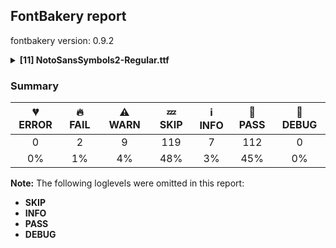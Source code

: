 ## FontBakery report

fontbakery version: 0.9.2

<details><summary><b>[11] NotoSansSymbols2-Regular.ttf</b></summary><div><details><summary>🔥 <b>FAIL:</b> Version number has increased since previous release on Google Fonts? (<a href="https://font-bakery.readthedocs.io/en/stable/fontbakery/profiles/googlefonts.html#com.google.fonts/check/version_bump">com.google.fonts/check/version_bump</a>)</summary><div>


* 🔥 **FAIL** Version number 2.0070037841796875 is equal to version on Google Fonts GitHub repo.
</div></details><details><summary>🔥 <b>FAIL:</b> Noto fonts must have an ARTICLE.en_us.html file (<a href="https://font-bakery.readthedocs.io/en/stable/fontbakery/profiles/googlefonts.html#com.google.fonts/check/description/noto_has_article">com.google.fonts/check/description/noto_has_article</a>)</summary><div>


* 🔥 **FAIL** This is a Noto font but it lacks an ARTICLE.en_us.html file [code: missing-article]
</div></details><details><summary>⚠ <b>WARN:</b> Check for codepoints not covered by METADATA subsets. (<a href="https://font-bakery.readthedocs.io/en/stable/fontbakery/profiles/googlefonts.html#com.google.fonts/check/metadata/unreachable_subsetting">com.google.fonts/check/metadata/unreachable_subsetting</a>)</summary><div>


* ⚠ **WARN** The following codepoints supported by the font are not covered by
    any subsets defined in the font's metadata file, and will never
    be served. You can solve this by either manually adding additional
    subset declarations to METADATA.pb, or by editing the glyphset
    definitions.

 * U+02C7 CARON: try adding one of: canadian-aboriginal, tifinagh, yi
 * U+02C9 MODIFIER LETTER MACRON: not included in any glyphset definition
 * U+02D8 BREVE: try adding one of: canadian-aboriginal, yi
 * U+02D9 DOT ABOVE: try adding one of: canadian-aboriginal, yi
 * U+02DB OGONEK: try adding one of: canadian-aboriginal, yi
 * U+02DD DOUBLE ACUTE ACCENT: not included in any glyphset definition
 * U+0302 COMBINING CIRCUMFLEX ACCENT: try adding one of: cherokee, math, coptic, tifinagh
 * U+0306 COMBINING BREVE: try adding one of: tifinagh, old-permic
 * U+0307 COMBINING DOT ABOVE: try adding one of: tai-le, tifinagh, malayalam, coptic, syriac, canadian-aboriginal, math, old-permic
 * U+030A COMBINING RING ABOVE: try adding syriac
 * U+030B COMBINING DOUBLE ACUTE ACCENT: try adding one of: cherokee, osage
 * U+030C COMBINING CARON: try adding one of: cherokee, tai-le
 * U+0312 COMBINING TURNED COMMA ABOVE: not included in any glyphset definition
 * U+0326 COMBINING COMMA BELOW: not included in any glyphset definition
 * U+0327 COMBINING CEDILLA: not included in any glyphset definition
 * U+0328 COMBINING OGONEK: not included in any glyphset definition
 * U+1D2C0 KAKTOVIK NUMERAL ZERO: not included in any glyphset definition
 * U+1D2C1 KAKTOVIK NUMERAL ONE: not included in any glyphset definition
 * U+1D2C2 KAKTOVIK NUMERAL TWO: not included in any glyphset definition
 * U+1D2C3 KAKTOVIK NUMERAL THREE: not included in any glyphset definition
 * U+1D2C4 KAKTOVIK NUMERAL FOUR: not included in any glyphset definition
 * U+1D2C5 KAKTOVIK NUMERAL FIVE: not included in any glyphset definition
 * U+1D2C6 KAKTOVIK NUMERAL SIX: not included in any glyphset definition
 * U+1D2C7 KAKTOVIK NUMERAL SEVEN: not included in any glyphset definition
 * U+1D2C8 KAKTOVIK NUMERAL EIGHT: not included in any glyphset definition
 * U+1D2C9 KAKTOVIK NUMERAL NINE: not included in any glyphset definition
 * U+1D2CA KAKTOVIK NUMERAL TEN: not included in any glyphset definition
 * U+1D2CB KAKTOVIK NUMERAL ELEVEN: not included in any glyphset definition
 * U+1D2CC KAKTOVIK NUMERAL TWELVE: not included in any glyphset definition
 * U+1D2CD KAKTOVIK NUMERAL THIRTEEN: not included in any glyphset definition
 * U+1D2CE KAKTOVIK NUMERAL FOURTEEN: not included in any glyphset definition
 * U+1D2CF KAKTOVIK NUMERAL FIFTEEN: not included in any glyphset definition
 * U+1D2D0 KAKTOVIK NUMERAL SIXTEEN: not included in any glyphset definition
 * U+1D2D1 KAKTOVIK NUMERAL SEVENTEEN: not included in any glyphset definition
 * U+1D2D2 KAKTOVIK NUMERAL EIGHTEEN: not included in any glyphset definition
 * U+1D2D3 KAKTOVIK NUMERAL NINETEEN: not included in any glyphset definition
 * U+1F10D CIRCLED ZERO WITH SLASH: not included in any glyphset definition
 * U+1F10E CIRCLED ANTICLOCKWISE ARROW: not included in any glyphset definition
 * U+1F10F CIRCLED DOLLAR SIGN WITH OVERLAID BACKSLASH: not included in any glyphset definition
 * U+1F16D CIRCLED CC: not included in any glyphset definition
 * U+1F16E CIRCLED C WITH OVERLAID BACKSLASH: not included in any glyphset definition
 * U+1F16F CIRCLED HUMAN FIGURE: not included in any glyphset definition
 * U+1F1AD MASK WORK SYMBOL: not included in any glyphset definition
 * U+1F774 LOT OF FORTUNE: not included in any glyphset definition
 * U+1F775 OCCULTATION: not included in any glyphset definition
 * U+1F776 LUNAR ECLIPSE: not included in any glyphset definition
 * U+1F77B HAUMEA: not included in any glyphset definition
 * U+1F77C MAKEMAKE: not included in any glyphset definition
 * U+1F77D GONGGONG: not included in any glyphset definition
 * U+1F77E QUAOAR: not included in any glyphset definition
 * U+1F77F ORCUS: not included in any glyphset definition
 * U+1F7D9 NINE POINTED WHITE STAR: not included in any glyphset definition
 * U+1F900 CIRCLED CROSS FORMEE WITH FOUR DOTS: not included in any glyphset definition
 * U+1F901 CIRCLED CROSS FORMEE WITH TWO DOTS: not included in any glyphset definition
 * U+1F902 CIRCLED CROSS FORMEE: not included in any glyphset definition
 * U+1F903 LEFT HALF CIRCLE WITH FOUR DOTS: not included in any glyphset definition
 * U+1F904 LEFT HALF CIRCLE WITH THREE DOTS: not included in any glyphset definition
 * U+1F905 LEFT HALF CIRCLE WITH TWO DOTS: not included in any glyphset definition
 * U+1F906 LEFT HALF CIRCLE WITH DOT: not included in any glyphset definition
 * U+1F907 LEFT HALF CIRCLE: not included in any glyphset definition
 * U+1F908 DOWNWARD FACING HOOK: not included in any glyphset definition
 * U+1F909 DOWNWARD FACING NOTCHED HOOK: not included in any glyphset definition
 * U+1F90A DOWNWARD FACING HOOK WITH DOT: not included in any glyphset definition
 * U+1F90B DOWNWARD FACING NOTCHED HOOK WITH DOT: not included in any glyphset definition

Or you can add the above codepoints to one of the subsets supported by the font: `braille`, `latin`, `latin-ext`, `mayan-numerals`, `symbols` [code: unreachable-subsetting]
</div></details><details><summary>⚠ <b>WARN:</b> Ensure files are not too large. (<a href="https://font-bakery.readthedocs.io/en/stable/fontbakery/profiles/googlefonts.html#com.google.fonts/check/file_size">com.google.fonts/check/file_size</a>)</summary><div>


* ⚠ **WARN** Font file is 1.2Mb; ideally it should be less than 1.0Mb [code: large-font]
</div></details><details><summary>⚠ <b>WARN:</b> Ensure fonts have ScriptLangTags declared on the 'meta' table. (<a href="https://font-bakery.readthedocs.io/en/stable/fontbakery/profiles/googlefonts.html#com.google.fonts/check/meta/script_lang_tags">com.google.fonts/check/meta/script_lang_tags</a>)</summary><div>


* ⚠ **WARN** This font file does not have a 'meta' table. [code: lacks-meta-table]
</div></details><details><summary>⚠ <b>WARN:</b> Check if each glyph has the recommended amount of contours. (<a href="https://font-bakery.readthedocs.io/en/stable/fontbakery/profiles/universal.html#com.google.fonts/check/contour_count">com.google.fonts/check/contour_count</a>)</summary><div>


* ⚠ **WARN** This check inspects the glyph outlines and detects the total number of contours in each of them. The expected values are infered from the typical ammounts of contours observed in a large collection of reference font families. The divergences listed below may simply indicate a significantly different design on some of your glyphs. On the other hand, some of these may flag actual bugs in the font such as glyphs mapped to an incorrect codepoint. Please consider reviewing the design and codepoint assignment of these to make sure they are correct.

The following glyphs do not have the recommended number of contours:

	- Glyph name: aogonek	Contours detected: 3	Expected: 2

	- Glyph name: uogonek	Contours detected: 2	Expected: 1

	- Glyph name: uni2611	Contours detected: 3	Expected: 2

	- Glyph name: aogonek	Contours detected: 3	Expected: 2

	- Glyph name: uni2611	Contours detected: 3	Expected: 2

	- Glyph name: uogonek	Contours detected: 2	Expected: 1
 [code: contour-count]
</div></details><details><summary>⚠ <b>WARN:</b> Check math signs have the same width. (<a href="https://font-bakery.readthedocs.io/en/stable/fontbakery/profiles/universal.html#com.google.fonts/check/math_signs_width">com.google.fonts/check/math_signs_width</a>)</summary><div>


* ⚠ **WARN** The most common width is 572 among a set of 6 math glyphs.
The following math glyphs have a different width, though:

Width = 322:
minus
 [code: width-outliers]
</div></details><details><summary>⚠ <b>WARN:</b> Check mark characters are in GDEF mark glyph class. (<a href="https://font-bakery.readthedocs.io/en/stable/fontbakery/profiles/gdef.html#com.google.fonts/check/gdef_mark_chars">com.google.fonts/check/gdef_mark_chars</a>)</summary><div>


* ⚠ **WARN** The following mark characters could be in the GDEF mark glyph class:
	 uni20E2 (U+20E2) and uni20E3 (U+20E3) [code: mark-chars]
</div></details><details><summary>⚠ <b>WARN:</b> Do outlines contain any jaggy segments? (<a href="https://font-bakery.readthedocs.io/en/stable/fontbakery/profiles/<Section: Outline Correctness Checks>.html#com.google.fonts/check/outline_jaggy_segments">com.google.fonts/check/outline_jaggy_segments</a>)</summary><div>


* ⚠ **WARN** The following glyphs have jaggy segments:

	* u101D1 (U+101D1): L<<158.0,655.0>--<202.0,553.0>>/L<<202.0,553.0>--<167.0,658.0>> = 4.8990924537876985

	* u101D1 (U+101D1): L<<196.0,669.0>--<231.0,563.0>>/L<<231.0,563.0>--<221.0,676.0>> = 13.21538973442621

	* u101D1 (U+101D1): L<<290.0,688.0>--<289.0,558.0>>/L<<289.0,558.0>--<300.0,680.0>> = 4.71135362944517

	* u101D1 (U+101D1): L<<408.0,660.0>--<382.0,547.0>>/L<<382.0,547.0>--<424.0,635.0>> = 12.55629033344111

	* u101D1 (U+101D1): L<<451.0,623.0>--<410.0,538.0>>/L<<410.0,538.0>--<466.0,619.0>> = 8.907880578202827

	* u101D1 (U+101D1): L<<490.0,602.0>--<441.0,532.0>>/L<<441.0,532.0>--<501.0,590.0>> = 10.979001732520492

	* u101D3 (U+101D3): B<<230.0,133.5>-<227.0,152.0>-<225.0,180.0>>/B<<225.0,180.0>-<225.0,153.0>-<211.0,120.0>> = 4.085616779974798

	* u101D4 (U+101D4): B<<127.0,331.0>-<127.0,364.0>-<133.0,388.0>>/B<<133.0,388.0>-<125.0,373.0>-<120.0,326.0>> = 14.036243467926484

	* u101D5 (U+101D5): B<<262.0,599.0>-<295.0,599.0>-<341.0,560.0>>/B<<341.0,560.0>-<317.0,588.0>-<287.0,604.5>> = 9.106557599367749

	* u101D9 (U+101D9): B<<140.0,253.0>-<140.0,110.0>-<146.0,-22.0>>/B<<146.0,-22.0>-<154.0,23.0>-<158.5,91.5>> = 12.683160190042093

	* u101D9 (U+101D9): L<<158.0,435.0>--<155.0,528.0>>/B<<155.0,528.0>-<140.0,438.0>-<140.0,253.0>> = 11.309932474020195

	* u101DA (U+101DA): B<<163.0,401.0>-<163.0,520.0>-<118.0,613.0>>/B<<118.0,613.0>-<127.0,581.0>-<131.5,551.5>> = 10.112354145173516

	* u101DA (U+101DA): L<<89.0,106.0>--<83.0,80.0>>/L<<83.0,80.0>--<102.0,126.0>> = 9.448136573377875

	* u101F0 (U+101F0): L<<125.0,0.0>--<111.0,-18.0>>/B<<111.0,-18.0>-<152.0,23.0>-<182.0,23.0>> = 7.125016348901757

	* u101F2 (U+101F2): L<<206.0,486.0>--<203.0,520.0>>/L<<203.0,520.0>--<200.0,497.0>> = 12.4738590403434

	* u1F010 (U+1F010): B<<292.0,199.5>-<297.0,182.0>-<301.0,173.0>>/B<<301.0,173.0>-<295.0,197.0>-<295.0,234.0>> = 9.926245506651632

	* u1F010 (U+1F010): L<<269.0,316.0>--<260.0,319.0>>/B<<260.0,319.0>-<262.0,318.0>-<263.5,313.0>> = 8.130102354155916

	* u1F010 (U+1F010): L<<285.0,411.0>--<273.0,365.0>>/L<<273.0,365.0>--<274.0,412.0>> = 13.40199875350037

	* u1F010 (U+1F010): L<<299.0,412.0>--<285.0,364.0>>/L<<285.0,364.0>--<289.0,411.0>> = 11.395690270551375

	* u1F010 (U+1F010): L<<311.0,414.0>--<301.0,367.0>>/L<<301.0,367.0>--<301.0,412.0>> = 12.01147838636543

	* u1F010 (U+1F010): L<<325.0,417.0>--<314.0,360.0>>/L<<314.0,360.0>--<314.0,415.0>> = 10.922804719869259

	* u1F020 (U+1F020): B<<277.5,627.0>-<299.0,607.0>-<303.0,576.0>>/B<<303.0,576.0>-<306.0,607.0>-<328.5,626.5>> = 12.879919511548525

	* u1F020 (U+1F020): B<<282.5,157.0>-<300.0,138.0>-<303.0,111.0>>/B<<303.0,111.0>-<306.0,138.0>-<323.5,156.5>> = 12.680383491819825

	* u1F020 (U+1F020): B<<282.5,312.0>-<300.0,293.0>-<303.0,266.0>>/B<<303.0,266.0>-<306.0,293.0>-<323.5,311.5>> = 12.680383491819825

	* u1F020 (U+1F020): B<<282.5,467.0>-<300.0,448.0>-<303.0,421.0>>/B<<303.0,421.0>-<306.0,448.0>-<323.5,466.5>> = 12.680383491819825

	* u1F020 (U+1F020): B<<323.0,203.0>-<305.0,222.0>-<302.0,249.0>>/B<<302.0,249.0>-<300.0,223.0>-<282.5,204.0>> = 10.738897100905428

	* u1F020 (U+1F020): B<<323.0,358.0>-<305.0,377.0>-<302.0,404.0>>/B<<302.0,404.0>-<300.0,378.0>-<282.5,359.0>> = 10.738897100905428

	* u1F020 (U+1F020): B<<323.0,513.0>-<305.0,532.0>-<302.0,559.0>>/B<<302.0,559.0>-<300.0,533.0>-<282.5,514.0>> = 10.738897100905428

	* u1F020 (U+1F020): B<<328.5,43.5>-<306.0,64.0>-<302.0,94.0>>/B<<302.0,94.0>-<299.0,64.0>-<277.0,44.0>> = 13.305236506091092

	* u1F022 (U+1F022): B<<388.0,242.0>-<388.0,223.0>-<368.0,209.0>>/B<<368.0,209.0>-<385.0,216.0>-<405.0,217.0>> = 12.611885146599077

	* u1F023 (U+1F023): B<<174.0,349.0>-<225.0,349.0>-<248.0,260.0>>/B<<248.0,260.0>-<241.0,322.0>-<224.0,354.0>> = 8.048162494549425

	* u1F023 (U+1F023): B<<313.5,245.5>-<305.0,226.0>-<305.0,185.0>>/B<<305.0,185.0>-<308.0,215.0>-<323.0,231.0>> = 5.710593137499633

	* u1F0AB (U+1F0AB): B<<213.0,272.5>-<234.0,265.0>-<262.0,255.0>>/L<<262.0,255.0>--<206.0,292.0>> = 13.799485396019389

	* u1F0AB (U+1F0AB): B<<262.0,363.0>-<254.0,346.0>-<234.0,341.0>>/L<<234.0,341.0>--<291.0,341.0>> = 14.036243467926484

	* u1F0AB (U+1F0AB): B<<338.0,363.0>-<330.0,346.0>-<310.0,341.0>>/L<<310.0,341.0>--<367.0,341.0>> = 14.036243467926484

	* u1F0AB (U+1F0AB): B<<414.0,363.0>-<406.0,346.0>-<386.0,341.0>>/L<<386.0,341.0>--<443.0,341.0>> = 14.036243467926484

	* u1F0AB (U+1F0AB): L<<234.0,341.0>--<291.0,341.0>>/B<<291.0,341.0>-<272.0,345.0>-<262.0,363.0>> = 11.888658039627968

	* u1F0AB (U+1F0AB): L<<290.0,425.0>--<233.0,425.0>>/B<<233.0,425.0>-<252.0,421.0>-<262.0,403.0>> = 11.888658039627968

	* u1F0AB (U+1F0AB): L<<366.0,425.0>--<309.0,425.0>>/B<<309.0,425.0>-<329.0,420.0>-<338.0,403.0>> = 14.036243467926484

	* u1F0AB (U+1F0AB): L<<386.0,341.0>--<443.0,341.0>>/B<<443.0,341.0>-<423.0,346.0>-<414.0,363.0>> = 14.036243467926484

	* u1F0AC (U+1F0AC): L<<179.0,642.0>--<179.0,441.0>>/B<<179.0,441.0>-<181.0,451.0>-<203.0,473.0>> = 11.309932474020195

	* u1F0BB (U+1F0BB): B<<213.0,272.5>-<234.0,265.0>-<262.0,255.0>>/L<<262.0,255.0>--<206.0,292.0>> = 13.799485396019389

	* u1F0BB (U+1F0BB): B<<262.0,363.0>-<254.0,346.0>-<234.0,341.0>>/L<<234.0,341.0>--<291.0,341.0>> = 14.036243467926484

	* u1F0BB (U+1F0BB): B<<338.0,363.0>-<330.0,346.0>-<310.0,341.0>>/L<<310.0,341.0>--<367.0,341.0>> = 14.036243467926484

	* u1F0BB (U+1F0BB): B<<414.0,363.0>-<406.0,346.0>-<386.0,341.0>>/L<<386.0,341.0>--<443.0,341.0>> = 14.036243467926484

	* u1F0BB (U+1F0BB): L<<234.0,341.0>--<291.0,341.0>>/B<<291.0,341.0>-<272.0,345.0>-<262.0,363.0>> = 11.888658039627968

	* u1F0BB (U+1F0BB): L<<290.0,425.0>--<233.0,425.0>>/B<<233.0,425.0>-<252.0,421.0>-<262.0,403.0>> = 11.888658039627968

	* u1F0BB (U+1F0BB): L<<366.0,425.0>--<309.0,425.0>>/B<<309.0,425.0>-<329.0,420.0>-<338.0,403.0>> = 14.036243467926484

	* u1F0BB (U+1F0BB): L<<386.0,341.0>--<443.0,341.0>>/B<<443.0,341.0>-<423.0,346.0>-<414.0,363.0>> = 14.036243467926484

	* u1F0BC (U+1F0BC): L<<179.0,642.0>--<179.0,441.0>>/B<<179.0,441.0>-<181.0,451.0>-<203.0,473.0>> = 11.309932474020195

	* u1F0CB (U+1F0CB): B<<213.0,272.5>-<234.0,265.0>-<262.0,255.0>>/L<<262.0,255.0>--<206.0,292.0>> = 13.799485396019389

	* u1F0CB (U+1F0CB): B<<262.0,363.0>-<254.0,346.0>-<234.0,341.0>>/L<<234.0,341.0>--<291.0,341.0>> = 14.036243467926484

	* u1F0CB (U+1F0CB): B<<338.0,363.0>-<330.0,346.0>-<310.0,341.0>>/L<<310.0,341.0>--<367.0,341.0>> = 14.036243467926484

	* u1F0CB (U+1F0CB): B<<414.0,363.0>-<406.0,346.0>-<386.0,341.0>>/L<<386.0,341.0>--<443.0,341.0>> = 14.036243467926484

	* u1F0CB (U+1F0CB): L<<234.0,341.0>--<291.0,341.0>>/B<<291.0,341.0>-<272.0,345.0>-<262.0,363.0>> = 11.888658039627968

	* u1F0CB (U+1F0CB): L<<290.0,425.0>--<233.0,425.0>>/B<<233.0,425.0>-<252.0,421.0>-<262.0,403.0>> = 11.888658039627968

	* u1F0CB (U+1F0CB): L<<366.0,425.0>--<309.0,425.0>>/B<<309.0,425.0>-<329.0,420.0>-<338.0,403.0>> = 14.036243467926484

	* u1F0CB (U+1F0CB): L<<386.0,341.0>--<443.0,341.0>>/B<<443.0,341.0>-<423.0,346.0>-<414.0,363.0>> = 14.036243467926484

	* u1F0CC (U+1F0CC): L<<179.0,642.0>--<179.0,441.0>>/B<<179.0,441.0>-<181.0,451.0>-<203.0,473.0>> = 11.309932474020195

	* u1F0DB (U+1F0DB): B<<213.0,272.5>-<234.0,265.0>-<262.0,255.0>>/L<<262.0,255.0>--<206.0,292.0>> = 13.799485396019389

	* u1F0DB (U+1F0DB): B<<231.0,442.0>-<231.0,436.0>-<227.0,435.0>>/L<<227.0,435.0>--<254.0,435.0>> = 14.036243467926484

	* u1F0DB (U+1F0DB): B<<262.0,363.0>-<254.0,346.0>-<234.0,341.0>>/L<<234.0,341.0>--<291.0,341.0>> = 14.036243467926484

	* u1F0DB (U+1F0DB): B<<265.0,442.0>-<265.0,436.0>-<261.0,435.0>>/L<<261.0,435.0>--<288.0,435.0>> = 14.036243467926484

	* u1F0DB (U+1F0DB): B<<333.0,442.0>-<333.0,436.0>-<329.0,435.0>>/L<<329.0,435.0>--<356.0,435.0>> = 14.036243467926484

	* u1F0DB (U+1F0DB): B<<338.0,363.0>-<330.0,346.0>-<310.0,341.0>>/L<<310.0,341.0>--<367.0,341.0>> = 14.036243467926484

	* u1F0DB (U+1F0DB): B<<367.0,442.0>-<367.0,436.0>-<363.0,435.0>>/L<<363.0,435.0>--<390.0,435.0>> = 14.036243467926484

	* u1F0DB (U+1F0DB): B<<414.0,363.0>-<406.0,346.0>-<386.0,341.0>>/L<<386.0,341.0>--<443.0,341.0>> = 14.036243467926484

	* u1F0DB (U+1F0DB): B<<435.0,442.0>-<435.0,436.0>-<431.0,435.0>>/L<<431.0,435.0>--<458.0,435.0>> = 14.036243467926484

	* u1F0DB (U+1F0DB): L<<203.0,318.0>--<213.0,317.0>>/B<<213.0,317.0>-<208.0,318.0>-<208.0,324.0>> = 5.599339336520484

	* u1F0DB (U+1F0DB): L<<234.0,341.0>--<291.0,341.0>>/B<<291.0,341.0>-<272.0,345.0>-<262.0,363.0>> = 11.888658039627968

	* u1F0DB (U+1F0DB): L<<271.0,318.0>--<281.0,317.0>>/B<<281.0,317.0>-<276.0,318.0>-<276.0,324.0>> = 5.599339336520484

	* u1F0DB (U+1F0DB): L<<290.0,425.0>--<233.0,425.0>>/B<<233.0,425.0>-<252.0,421.0>-<262.0,403.0>> = 11.888658039627968

	* u1F0DB (U+1F0DB): L<<366.0,425.0>--<309.0,425.0>>/B<<309.0,425.0>-<329.0,420.0>-<338.0,403.0>> = 14.036243467926484

	* u1F0DB (U+1F0DB): L<<373.0,318.0>--<383.0,317.0>>/B<<383.0,317.0>-<378.0,318.0>-<378.0,324.0>> = 5.599339336520484

	* u1F0DB (U+1F0DB): L<<386.0,341.0>--<443.0,341.0>>/B<<443.0,341.0>-<423.0,346.0>-<414.0,363.0>> = 14.036243467926484

	* u1F0DB (U+1F0DB): L<<475.0,318.0>--<485.0,317.0>>/B<<485.0,317.0>-<480.0,318.0>-<480.0,324.0>> = 5.599339336520484

	* u1F0DC (U+1F0DC): L<<179.0,642.0>--<179.0,441.0>>/B<<179.0,441.0>-<181.0,451.0>-<203.0,473.0>> = 11.309932474020195

	* u1F0E8 (U+1F0E8): B<<249.5,125.0>-<241.0,125.0>-<236.0,124.0>>/L<<236.0,124.0>--<402.0,124.0>> = 11.309932474020195

	* u1F0F0 (U+1F0F0): L<<276.0,375.0>--<276.0,369.0>>/B<<276.0,369.0>-<278.0,383.0>-<285.0,400.5>> = 8.13010235415596

	* u1F322 (U+1F322): B<<222.5,443.0>-<238.0,512.0>-<275.0,625.0>>/B<<275.0,625.0>-<257.0,584.0>-<231.5,540.5>> = 5.572459038465261

	* u1F32A (U+1F32A): B<<405.0,9.0>-<434.0,12.0>-<463.0,19.0>>/B<<463.0,19.0>-<435.0,18.0>-<406.5,19.0>> = 11.525025896274256

	* u1F32A (U+1F32A): B<<486.5,-185.5>-<465.0,-186.0>-<443.0,-185.0>>/B<<443.0,-185.0>-<485.0,-194.0>-<526.0,-194.0>> = 9.492194874512258

	* u1F32A (U+1F32A): B<<525.5,-41.5>-<490.0,-47.0>-<454.0,-51.0>>/B<<454.0,-51.0>-<486.0,-52.0>-<517.0,-52.0>> = 8.13010235415596

	* u1F3A7 (U+1F3A7): B<<632.5,-100.5>-<638.0,-100.0>-<642.0,-100.0>>/B<<642.0,-100.0>-<630.0,-97.0>-<619.0,-93.0>> = 14.036243467926457

	* u1F3D7 (U+1F3D7): L<<463.0,672.0>--<762.0,672.0>>/L<<762.0,672.0>--<416.0,752.0>> = 13.018802429784794

	* u1F3DF (U+1F3DF): B<<1018.5,309.5>-<1056.0,354.0>-<1056.0,405.0>>/L<<1056.0,405.0>--<1068.0,156.0>> = 2.7591076586202257

	* u1F3DF (U+1F3DF): B<<144.0,318.5>-<101.0,362.0>-<94.0,413.0>>/L<<94.0,413.0>--<94.0,412.0>> = 7.815293546766871

	* u1F3DF (U+1F3DF): B<<713.0,240.0>-<656.0,221.0>-<585.0,219.0>>/B<<585.0,219.0>-<666.0,221.0>-<732.0,242.5>> = 0.19911572147875126

	* u1F3DF (U+1F3DF): L<<72.0,163.0>--<87.0,405.0>>/B<<87.0,405.0>-<87.0,355.0>-<125.0,310.5>> = 3.5468536574995824

	* u1F3DF (U+1F3DF): L<<94.0,413.0>--<94.0,412.0>>/L<<94.0,412.0>--<90.0,437.0>> = 9.090276920822312

	* u1F43F (U+1F43F): B<<773.0,188.0>-<759.0,136.0>-<731.0,92.0>>/B<<731.0,92.0>-<748.0,109.0>-<765.0,120.5>> = 12.528807709151492

	* u1F44D (U+1F44D): B<<375.0,22.0>-<350.0,15.0>-<323.0,12.0>>/L<<323.0,12.0>--<338.0,12.0>> = 6.340191745909908

	* u1F44E (U+1F44E): B<<605.0,755.0>-<630.0,762.0>-<657.0,765.0>>/L<<657.0,765.0>--<642.0,765.0>> = 6.340191745909908

	* u1F4F7 (U+1F4F7): B<<211.5,398.5>-<171.0,351.0>-<156.0,288.0>>/B<<156.0,288.0>-<171.0,321.0>-<199.5,353.0>> = 11.05145702666541

	* u1F4F7 (U+1F4F7): B<<260.5,272.0>-<287.0,309.0>-<330.0,326.0>>/B<<330.0,326.0>-<302.0,309.0>-<283.5,279.5>> = 9.692424503122792

	* u1F4F7 (U+1F4F7): B<<501.5,129.5>-<521.0,153.0>-<527.0,183.0>>/B<<527.0,183.0>-<525.0,147.0>-<506.0,114.5>> = 8.13010235415596

	* u1F4FB (U+1F4FB): L<<892.0,803.0>--<323.0,623.0>>/B<<323.0,623.0>-<362.0,626.0>-<408.5,628.0>> = 13.155773509678705

	* u1F54A (U+1F54A): B<<702.0,225.0>-<678.0,206.0>-<645.0,201.0>>/B<<645.0,201.0>-<686.0,206.0>-<730.0,211.5>> = 1.6626907159899498

	* u1F574 (U+1F574): B<<285.5,359.5>-<279.0,366.0>-<279.0,375.0>>/L<<279.0,375.0>--<250.0,130.0>> = 6.750539462178961

	* u1F574 (U+1F574): L<<148.0,130.0>--<118.0,379.0>>/L<<118.0,379.0>--<118.0,377.0>> = 6.869992308214263

	* u1F58F (U+1F58F): B<<204.0,231.0>-<223.0,250.0>-<244.0,257.0>>/B<<244.0,257.0>-<230.0,253.0>-<217.0,253.0>> = 2.4895529219991284

	* u1F58F (U+1F58F): B<<293.0,288.0>-<273.0,268.0>-<248.0,259.0>>/B<<248.0,259.0>-<262.0,263.0>-<277.0,263.0>> = 3.8534804536020806

	* u1F5DE (U+1F5DE): L<<958.0,114.0>--<958.0,124.0>>/B<<958.0,124.0>-<948.0,79.0>-<924.0,42.5>> = 12.528807709151522

	* u1F5F9 (U+1F5F9): B<<823.0,839.0>-<831.0,847.0>-<832.0,851.0>>/L<<832.0,851.0>--<830.0,838.0>> = 5.290081205371281

	* u1F660 (U+1F660): B<<343.5,426.5>-<342.0,403.0>-<340.0,373.0>>/B<<340.0,373.0>-<353.0,417.0>-<381.5,445.5>> = 12.645939977749682

	* u1F660 (U+1F660): L<<134.0,628.0>--<126.0,628.0>>/B<<126.0,628.0>-<137.0,627.0>-<150.5,623.0>> = 5.1944289077348

	* u1F661 (U+1F661): B<<150.0,82.0>-<137.0,78.0>-<126.0,76.0>>/L<<126.0,76.0>--<134.0,76.0>> = 10.304846468766044

	* u1F661 (U+1F661): B<<381.5,258.5>-<353.0,287.0>-<340.0,331.0>>/B<<340.0,331.0>-<342.0,301.0>-<343.5,277.5>> = 12.645939977749682

	* u1F662 (U+1F662): B<<593.5,445.5>-<622.0,417.0>-<635.0,373.0>>/B<<635.0,373.0>-<633.0,403.0>-<631.5,426.5>> = 12.645939977749682

	* u1F662 (U+1F662): B<<825.0,622.5>-<838.0,627.0>-<849.0,628.0>>/L<<849.0,628.0>--<841.0,628.0>> = 5.1944289077348

	* u1F663 (U+1F663): B<<631.5,277.5>-<633.0,301.0>-<635.0,331.0>>/B<<635.0,331.0>-<622.0,287.0>-<593.5,258.5>> = 12.645939977749682

	* u1F663 (U+1F663): L<<841.0,76.0>--<849.0,76.0>>/B<<849.0,76.0>-<838.0,78.0>-<824.5,82.0>> = 10.304846468766044

	* u1F664 (U+1F664): B<<372.5,430.5>-<371.0,406.0>-<369.0,374.0>>/B<<369.0,374.0>-<383.0,424.0>-<417.0,457.0>> = 12.065912082211337

	* u1F664 (U+1F664): L<<153.0,637.0>--<144.0,637.0>>/B<<144.0,637.0>-<158.0,636.0>-<174.0,631.0>> = 4.085616779974798

	* u1F665 (U+1F665): B<<174.0,71.0>-<158.0,66.0>-<144.0,64.0>>/L<<144.0,64.0>--<153.0,64.0>> = 8.13010235415596

	* u1F665 (U+1F665): B<<417.0,244.0>-<383.0,277.0>-<369.0,327.0>>/B<<369.0,327.0>-<371.0,296.0>-<372.5,271.5>> = 11.950860470757416

	* u1F666 (U+1F666): B<<636.5,457.0>-<671.0,424.0>-<684.0,374.0>>/B<<684.0,374.0>-<682.0,406.0>-<680.5,430.5>> = 10.997881823041345

	* u1F666 (U+1F666): B<<879.5,631.0>-<896.0,636.0>-<909.0,637.0>>/L<<909.0,637.0>--<901.0,637.0>> = 4.398705354995508

	* u1F667 (U+1F667): B<<680.5,271.5>-<682.0,296.0>-<684.0,327.0>>/B<<684.0,327.0>-<671.0,277.0>-<636.5,244.0>> = 10.882830211587434

	* u1F667 (U+1F667): L<<901.0,64.0>--<909.0,64.0>>/B<<909.0,64.0>-<896.0,66.0>-<879.5,71.0>> = 8.746162262555211

	* u1F669 (U+1F669): B<<309.0,742.5>-<230.0,797.0>-<133.0,815.0>>/L<<133.0,815.0>--<969.0,815.0>> = 10.512627169921332

	* u1F669 (U+1F669): B<<711.0,-29.0>-<790.0,-83.0>-<886.0,-102.0>>/L<<886.0,-102.0>--<51.0,-102.0>> = 11.19511142629998

	* u1F6B2 (U+1F6B2): L<<431.0,550.0>--<647.0,550.0>>/B<<647.0,550.0>-<631.0,552.0>-<611.0,559.5>> = 7.125016348901757

	* u1F6CE (U+1F6CE): B<<52.0,193.0>-<53.0,219.0>-<57.0,235.0>>/L<<57.0,235.0>--<57.0,234.0>> = 14.036243467926484

	* u1F6E4 (U+1F6E4): B<<1046.5,42.5>-<1023.0,16.0>-<988.0,11.0>>/B<<988.0,11.0>-<1002.0,14.0>-<1002.0,24.0>> = 3.9646547228560465

	* u1F6E4 (U+1F6E4): B<<133.0,24.0>-<133.0,17.0>-<139.0,14.0>>/B<<139.0,14.0>-<109.0,22.0>-<89.5,47.0>> = 11.633633998940427

	* u1F6E5 (U+1F6E5): L<<138.0,70.0>--<343.0,70.0>>/B<<343.0,70.0>-<321.0,75.0>-<299.0,86.0>> = 12.80426606528674

	* u1F7C0 (U+1F7C0): L<<340.0,374.0>--<377.0,728.0>>/L<<377.0,728.0>--<414.0,374.0>> = 11.933753430890087

	* u1F7C0 (U+1F7C0): L<<377.0,311.0>--<51.0,163.0>>/L<<51.0,163.0>--<340.0,374.0>> = 11.71585820707623

	* u1F7C0 (U+1F7C0): L<<414.0,374.0>--<703.0,163.0>>/L<<703.0,163.0>--<377.0,311.0>> = 11.71585820707623

	* u1F7C3 (U+1F7C3): L<<377.0,351.0>--<143.0,217.0>>/L<<143.0,217.0>--<377.0,300.0>> = 10.267951876048818

	* u1F7C3 (U+1F7C3): L<<377.0,351.0>--<377.0,631.0>>/L<<377.0,631.0>--<326.0,388.0>> = 11.853004167744011

	* u1F7C8 (U+1F7C8): L<<386.0,380.0>--<112.0,341.0>>/L<<112.0,341.0>--<426.0,341.0>> = 8.100825003861493

	* u1F7C8 (U+1F7C8): L<<389.0,298.0>--<426.0,30.0>>/L<<426.0,30.0>--<426.0,341.0>> = 7.8605476175348485

	* u1F7C8 (U+1F7C8): L<<464.0,387.0>--<426.0,661.0>>/L<<426.0,661.0>--<426.0,341.0>> = 7.895765094293765

	* u1F7C8 (U+1F7C8): L<<466.0,305.0>--<742.0,341.0>>/L<<742.0,341.0>--<426.0,341.0>> = 7.431407971172489

	* u1FA00 (U+1FA00): L<<500.0,585.0>--<500.0,448.0>>/B<<500.0,448.0>-<498.0,457.0>-<494.5,469.0>> = 12.528807709151492

	* u1FA01 (U+1FA01): L<<533.0,266.0>--<500.0,548.0>>/L<<500.0,548.0>--<500.0,267.0>> = 6.674469047117555

	* u1FA01 (U+1FA01): L<<607.0,259.0>--<634.0,495.0>>/L<<634.0,495.0>--<564.0,264.0>> = 10.331750006133824

	* u1FA01 (U+1FA01): L<<672.0,245.0>--<732.0,421.0>>/L<<732.0,421.0>--<636.0,254.0>> = 11.067745400564476

	* u1FA0A (U+1FA0A): L<<378.0,195.0>--<554.0,135.0>>/L<<554.0,135.0>--<387.0,231.0>> = 11.06774540056451

	* u1FA0A (U+1FA0A): L<<387.0,503.0>--<554.0,599.0>>/L<<554.0,599.0>--<378.0,539.0>> = 11.067745400564444

	* u1FA0A (U+1FA0A): L<<392.0,260.0>--<628.0,233.0>>/L<<628.0,233.0>--<397.0,303.0>> = 10.331750006133824

	* u1FA0A (U+1FA0A): L<<397.0,431.0>--<628.0,501.0>>/L<<628.0,501.0>--<392.0,474.0>> = 10.331750006133824

	* u1FA0A (U+1FA0A): L<<399.0,334.0>--<681.0,367.0>>/L<<681.0,367.0>--<399.0,400.0>> = 13.34893809423513

	* u1FA15 (U+1FA15): L<<725.0,360.0>--<588.0,360.0>>/B<<588.0,360.0>-<597.0,362.0>-<609.0,365.5>> = 12.528807709151492

	* u1FA16 (U+1FA16): L<<378.0,195.0>--<554.0,135.0>>/L<<554.0,135.0>--<387.0,231.0>> = 11.06774540056451

	* u1FA16 (U+1FA16): L<<392.0,260.0>--<628.0,233.0>>/L<<628.0,233.0>--<397.0,303.0>> = 10.331750006133824

	* u1FA16 (U+1FA16): L<<399.0,334.0>--<681.0,367.0>>/L<<681.0,367.0>--<400.0,367.0>> = 6.674469047117555

	* u1FA1F (U+1FA1F): L<<328.0,488.0>--<268.0,312.0>>/L<<268.0,312.0>--<364.0,479.0>> = 11.067745400564476

	* u1FA1F (U+1FA1F): L<<393.0,474.0>--<366.0,238.0>>/L<<366.0,238.0>--<436.0,469.0>> = 10.331750006133824

	* u1FA1F (U+1FA1F): L<<467.0,467.0>--<500.0,185.0>>/L<<500.0,185.0>--<533.0,467.0>> = 13.34893809423513

	* u1FA1F (U+1FA1F): L<<564.0,469.0>--<634.0,238.0>>/L<<634.0,238.0>--<607.0,474.0>> = 10.331750006133824

	* u1FA1F (U+1FA1F): L<<636.0,479.0>--<732.0,312.0>>/L<<732.0,312.0>--<672.0,488.0>> = 11.067745400564476

	* u1FA2A (U+1FA2A): L<<500.0,134.0>--<500.0,271.0>>/B<<500.0,271.0>-<502.0,262.0>-<505.5,250.5>> = 12.528807709151492

	* u1FA2B (U+1FA2B): L<<328.0,488.0>--<268.0,312.0>>/L<<268.0,312.0>--<364.0,479.0>> = 11.067745400564476

	* u1FA2B (U+1FA2B): L<<393.0,474.0>--<366.0,238.0>>/L<<366.0,238.0>--<436.0,469.0>> = 10.331750006133824

	* u1FA2B (U+1FA2B): L<<467.0,467.0>--<500.0,185.0>>/L<<500.0,185.0>--<500.0,466.0>> = 6.674469047117555

	* u1FA34 (U+1FA34): L<<601.0,400.0>--<319.0,367.0>>/L<<319.0,367.0>--<601.0,334.0>> = 13.34893809423513

	* u1FA34 (U+1FA34): L<<603.0,303.0>--<372.0,233.0>>/L<<372.0,233.0>--<608.0,260.0>> = 10.331750006133824

	* u1FA34 (U+1FA34): L<<608.0,474.0>--<372.0,501.0>>/L<<372.0,501.0>--<603.0,431.0>> = 10.331750006133824

	* u1FA34 (U+1FA34): L<<613.0,231.0>--<446.0,135.0>>/L<<446.0,135.0>--<622.0,195.0>> = 11.06774540056451

	* u1FA34 (U+1FA34): L<<622.0,539.0>--<446.0,599.0>>/L<<446.0,599.0>--<613.0,503.0>> = 11.067745400564444

	* u1FA3F (U+1FA3F): L<<275.0,360.0>--<412.0,360.0>>/B<<412.0,360.0>-<403.0,358.0>-<391.5,354.5>> = 12.528807709151492

	* u1FA40 (U+1FA40): L<<601.0,400.0>--<319.0,367.0>>/L<<319.0,367.0>--<600.0,367.0>> = 6.674469047117555

	* u1FA40 (U+1FA40): L<<608.0,474.0>--<372.0,501.0>>/L<<372.0,501.0>--<603.0,431.0>> = 10.331750006133824

	* u1FA40 (U+1FA40): L<<622.0,539.0>--<446.0,599.0>>/L<<446.0,599.0>--<613.0,503.0>> = 11.067745400564444

	* u1FA4E (U+1FA4E): L<<293.0,585.0>--<248.0,657.0>>/L<<248.0,657.0>--<278.0,566.0>> = 13.759528680505236

	* u1FA4E (U+1FA4E): L<<555.0,641.0>--<541.0,758.0>>/L<<541.0,758.0>--<532.0,684.0>> = 13.757811300303084

	* u1FA4E (U+1FA4E): L<<692.0,547.0>--<703.0,728.0>>/L<<703.0,728.0>--<658.0,580.0>> = 13.43432031199278

	* u1FA4E (U+1FA4E): L<<763.0,445.0>--<834.0,657.0>>/L<<834.0,657.0>--<734.0,495.0>> = 13.170378212453118

	* u1FA80 (U+1FA80): B<<616.0,227.0>-<587.0,247.0>-<549.0,259.0>>/B<<549.0,259.0>-<599.0,239.0>-<636.5,192.5>> = 4.275841112628884

	* u1FA80 (U+1FA80): B<<636.5,192.5>-<674.0,146.0>-<685.0,92.0>>/B<<685.0,92.0>-<680.0,124.0>-<667.5,155.5>> = 2.6331720339668006

	* u1FA80 (U+1FA80): B<<692.0,37.0>-<692.0,46.0>-<691.0,51.0>>/L<<691.0,51.0>--<691.0,37.0>> = 11.309932474020195

	* u1FA80 (U+1FA80): B<<702.5,104.5>-<693.0,137.0>-<678.0,161.0>>/B<<678.0,161.0>-<691.0,133.0>-<698.5,93.5>> = 7.10061439998829

	* u1FA80 (U+1FA80): B<<706.0,17.0>-<706.0,-8.0>-<701.0,-26.0>>/B<<701.0,-26.0>-<706.0,-12.0>-<709.0,7.0>> = 4.129713061299086

	* u1FA82 (U+1FA82): B<<142.0,450.5>-<149.0,430.0>-<184.0,416.0>>/B<<184.0,416.0>-<161.0,432.0>-<150.5,452.5>> = 13.023079670604996

	* u1FA82 (U+1FA82): B<<150.5,452.5>-<140.0,473.0>-<135.0,499.0>>/B<<135.0,499.0>-<135.0,471.0>-<142.0,450.5>> = 10.885527054658743

	* u1FA82 (U+1FA82): B<<182.5,455.5>-<184.0,436.0>-<186.0,416.0>>/B<<186.0,416.0>-<186.0,525.0>-<212.0,605.0>> = 5.710593137499633

	* u1FA82 (U+1FA82): B<<279.5,741.5>-<321.0,798.0>-<366.0,835.0>>/B<<366.0,835.0>-<320.0,801.0>-<277.5,757.5>> = 2.9585678059842544

	* u1FA82 (U+1FA82): B<<296.0,479.0>-<302.0,431.0>-<316.0,372.0>>/B<<316.0,372.0>-<307.0,461.0>-<307.0,526.0>> = 7.574401210624062

	* u1FA82 (U+1FA82): B<<340.5,748.5>-<356.0,791.0>-<376.0,829.0>>/B<<376.0,829.0>-<353.0,792.0>-<333.5,755.0>> = 4.107437092543568

	* u1FA82 (U+1FA82): B<<446.0,858.0>-<418.0,853.0>-<389.0,844.0>>/B<<389.0,844.0>-<412.0,851.0>-<436.0,854.0>> = 0.31394633479239475

	* u1FA82 (U+1FA82): B<<475.5,576.5>-<490.0,491.0>-<502.0,377.0>>/B<<502.0,377.0>-<497.0,475.0>-<490.0,552.0>> = 3.0882844364940514

	* u1FA82 (U+1FA82): B<<638.5,817.5>-<717.0,778.0>-<799.0,689.0>>/B<<799.0,689.0>-<727.0,781.0>-<652.5,822.0>> = 4.6088249941039585

	* u1FA82 (U+1FA82): B<<700.0,588.0>-<733.0,551.0>-<761.0,524.0>>/B<<761.0,524.0>-<692.0,618.0>-<633.5,687.0>> = 9.761373182247269

	* u1FA82 (U+1FA82): L<<708.0,32.0>--<722.0,20.0>>/L<<722.0,20.0>--<708.0,35.0>> = 6.3736393658774375

	* u1FA82 (U+1FA82): L<<774.0,497.0>--<807.0,43.0>>/L<<807.0,43.0>--<813.0,549.0>> = 4.836724530673979

	* u1FA90 (U+1FA90): B<<218.0,693.0>-<232.0,709.0>-<263.0,713.0>>/B<<263.0,713.0>-<214.0,716.0>-<191.5,697.5>> = 10.855911004676825

	* u1FA93 (U+1FA93): B<<235.0,594.5>-<248.0,608.0>-<248.0,621.0>>/B<<248.0,621.0>-<247.0,615.0>-<233.0,612.0>> = 9.462322208025613

	* u1FA95 (U+1FA95): B<<150.0,791.0>-<120.0,807.0>-<104.0,828.0>>/B<<104.0,828.0>-<107.0,825.0>-<107.0,819.0>> = 7.69605172201651

	* u1FA95 (U+1FA95): B<<91.0,834.0>-<99.0,834.0>-<103.0,829.0>>/B<<103.0,829.0>-<90.0,846.0>-<91.0,860.0>> = 1.25445162268114

	* u1FA95 (U+1FA95): L<<846.0,159.0>--<846.0,160.0>>/L<<846.0,160.0>--<847.0,143.0>> = 3.3664606634298315

	* u1FAA1 (U+1FAA1): B<<716.0,216.0>-<850.0,76.0>-<940.0,-28.0>>/B<<940.0,-28.0>-<831.0,70.0>-<689.5,205.0>> = 7.169433859130025

	* u1FAA6 (U+1FAA6): B<<74.0,131.5>-<98.0,114.0>-<106.0,72.0>>/B<<106.0,72.0>-<108.0,107.0>-<115.5,120.5>> = 14.054785790746163

	* u1FAB5 (U+1FAB5): B<<782.0,498.0>-<765.0,466.0>-<735.0,445.0>>/B<<735.0,445.0>-<772.0,459.0>-<799.0,459.0>> = 14.266461332998118

	* u1FAB6 (U+1FAB6): B<<457.5,474.0>-<329.0,339.0>-<243.0,149.0>>/B<<243.0,149.0>-<289.0,232.0>-<349.0,312.0>> = 4.6429503390887525

	* u1FAB6 (U+1FAB6): B<<612.5,588.0>-<681.0,643.0>-<744.0,675.0>>/B<<744.0,675.0>-<586.0,609.0>-<457.5,474.0>> = 4.25633422905957

	* u1FAC0 (U+1FAC0): B<<542.5,283.5>-<516.0,226.0>-<503.0,172.0>>/B<<503.0,172.0>-<539.0,249.0>-<583.0,312.0>> = 11.521759049168793

	* u1FAD0 (U+1FAD0): L<<226.0,528.0>--<363.0,377.0>>/B<<363.0,377.0>-<339.0,416.0>-<339.0,465.0>> = 10.609476999894456

	* uni2405 (U+2405): B<<577.0,114.0>-<577.0,27.0>-<524.0,2.0>>/L<<524.0,2.0>--<527.0,3.0>> = 6.818214571651795

	* uni2604 (U+2604): B<<490.0,723.5>-<513.0,749.0>-<527.0,767.0>>/B<<527.0,767.0>-<516.0,744.0>-<496.5,715.0>> = 12.315018479274357

	* uni2604 (U+2604): B<<708.5,848.5>-<736.0,880.0>-<765.0,900.0>>/B<<765.0,900.0>-<746.0,884.0>-<722.0,852.0>> = 5.508618858702193

	* uni2604 (U+2604): B<<771.0,711.5>-<801.0,745.0>-<824.0,775.0>>/B<<824.0,775.0>-<784.0,714.0>-<741.5,660.0>> = 4.221812986649347

	* uni2655 (U+2655): L<<364.0,254.0>--<268.0,421.0>>/L<<268.0,421.0>--<328.0,245.0>> = 11.067745400564476

	* uni2655 (U+2655): L<<436.0,264.0>--<366.0,495.0>>/L<<366.0,495.0>--<393.0,259.0>> = 10.331750006133824

	* uni2655 (U+2655): L<<533.0,266.0>--<500.0,548.0>>/L<<500.0,548.0>--<467.0,266.0>> = 13.34893809423513

	* uni2655 (U+2655): L<<607.0,259.0>--<634.0,495.0>>/L<<634.0,495.0>--<564.0,264.0>> = 10.331750006133824

	* uni2655 (U+2655): L<<672.0,245.0>--<732.0,421.0>>/L<<732.0,421.0>--<636.0,254.0>> = 11.067745400564476

	* uni2667 (U+2667): B<<261.0,507.0>-<279.0,501.0>-<293.0,490.0>>/B<<293.0,490.0>-<277.0,506.0>-<266.5,532.5>> = 6.842773412630916

	* uni2667 (U+2667): B<<609.5,532.0>-<599.0,505.0>-<583.0,490.0>>/B<<583.0,490.0>-<597.0,501.0>-<615.0,507.0>> = 4.995163146636313

	* uni270F (U+270F): B<<755.5,425.0>-<768.0,418.0>-<771.0,417.0>>/L<<771.0,417.0>--<751.0,419.0>> = 12.724355685422335

	* uni2713 (U+2713): B<<713.0,707.0>-<722.0,716.0>-<723.0,720.0>>/L<<723.0,720.0>--<721.0,706.0>> = 5.906141113770497

	* uni272F (U+272F): L<<459.0,389.0>--<773.0,473.0>>/L<<773.0,473.0>--<535.0,469.0>> = 14.013972313905864

	* uni2735 (U+2735): L<<409.0,362.0>--<105.0,362.0>>/L<<105.0,362.0>--<313.0,318.0>> = 11.944177188446329

	* uni2735 (U+2735): L<<417.0,340.0>--<203.0,126.0>>/L<<203.0,126.0>--<381.0,240.0>> = 12.36249241571432

	* uni2735 (U+2735): L<<417.0,384.0>--<203.0,598.0>>/L<<203.0,598.0>--<319.0,422.0>> = 11.611486423888513

	* uni2735 (U+2735): L<<439.0,330.0>--<439.0,28.0>>/L<<439.0,28.0>--<483.0,234.0>> = 12.05676253383262

	* uni2735 (U+2735): L<<439.0,394.0>--<439.0,696.0>>/L<<439.0,696.0>--<397.0,490.0>> = 11.52372170389732

	* uni2735 (U+2735): L<<463.0,340.0>--<677.0,126.0>>/L<<677.0,126.0>--<561.0,302.0>> = 11.611486423888481

	* uni2735 (U+2735): L<<463.0,384.0>--<677.0,598.0>>/L<<677.0,598.0>--<499.0,482.0>> = 11.908300061317576

	* uni2735 (U+2735): L<<471.0,362.0>--<775.0,362.0>>/L<<775.0,362.0>--<567.0,404.0>> = 11.415839524407021

	* uni2740 (U+2740): B<<228.5,225.5>-<262.0,252.0>-<295.0,264.0>>/B<<295.0,264.0>-<261.0,254.0>-<225.0,254.0>> = 3.593566187865051

	* uni2740 (U+2740): B<<277.5,512.5>-<324.0,487.0>-<355.0,448.0>>/B<<355.0,448.0>-<338.0,473.0>-<325.5,509.5>> = 4.264496115905601

	* uni2740 (U+2740): B<<458.0,111.5>-<453.0,133.0>-<453.0,150.0>>/B<<453.0,150.0>-<442.0,58.0>-<399.5,5.0>> = 6.818214571651848

	* uni2740 (U+2740): B<<580.0,512.5>-<569.0,476.0>-<549.0,448.0>>/L<<549.0,448.0>--<553.0,453.0>> = 3.1221304621154666

	* uni2740 (U+2740): B<<639.0,257.5>-<621.0,260.0>-<609.0,264.0>>/B<<609.0,264.0>-<644.0,252.0>-<677.5,225.5>> = 0.4896955931290852

	* uni2745 (U+2745): B<<142.5,478.0>-<166.0,464.0>-<203.0,441.0>>/B<<203.0,441.0>-<185.0,459.0>-<185.0,501.0>> = 13.134022306396298

	* uni2745 (U+2745): L<<621.0,140.0>--<533.0,193.0>>/B<<533.0,193.0>-<553.0,173.0>-<553.0,133.0>> = 13.94059117029001

	* uni2745 (U+2745): L<<88.0,186.0>--<179.0,235.0>>/L<<179.0,235.0>--<176.0,234.0>> = 9.865806943084328 [code: found-jaggy-segments]
</div></details><details><summary>⚠ <b>WARN:</b> Do outlines contain any semi-vertical or semi-horizontal lines? (<a href="https://font-bakery.readthedocs.io/en/stable/fontbakery/profiles/<Section: Outline Correctness Checks>.html#com.google.fonts/check/outline_semi_vertical">com.google.fonts/check/outline_semi_vertical</a>)</summary><div>


* ⚠ **WARN** The following glyphs have semi-vertical/semi-horizontal lines:

	* u101D1 (U+101D1): L<<290.0,688.0>--<289.0,558.0>>

	* u101DD (U+101DD): L<<50.0,22.0>--<54.0,655.0>>

	* u101DD (U+101DD): L<<80.0,285.0>--<78.0,29.0>>

	* u101DD (U+101DD): L<<83.0,657.0>--<81.0,394.0>>

	* u102F5 (U+102F5): L<<373.0,188.0>--<764.0,190.0>>

	* u102F5 (U+102F5): L<<765.0,100.0>--<201.0,97.0>>

	* u1F5B4 (U+1F5B4): L<<287.0,499.0>--<419.0,498.0>>

	* u1F5DC (U+1F5DC): L<<303.0,859.0>--<753.0,856.0>>

	* u1F6E8 (U+1F6E8): L<<460.0,328.0>--<87.0,325.0>>

	* u1F6E8 (U+1F6E8): L<<943.0,325.0>--<569.0,328.0>>

	* u1F7D9 (U+1F7D9): L<<397.0,216.0>--<398.0,52.0>>

	* u1F7D9 (U+1F7D9): L<<659.0,165.0>--<657.0,-71.0>>

	* u1F860 (U+1F860): L<<759.0,291.0>--<160.0,289.0>>

	* u1FA60 (U+1FA60): L<<562.0,104.0>--<563.0,400.0>>

	* u1FA60 (U+1FA60): L<<605.0,408.0>--<603.0,114.0>>

	* u1FA62 (U+1FA62): L<<399.0,323.0>--<398.0,143.0>>

	* u1FA68 (U+1FA68): L<<459.0,342.0>--<458.0,180.0>>

	* u1FA78 (U+1FA78): L<<246.0,117.0>--<247.0,377.0>>

	* u1FA78 (U+1FA78): L<<270.0,432.0>--<269.0,79.0>>

	* u1FA78 (U+1FA78): L<<307.0,39.0>--<310.0,505.0>>

	* u1FA78 (U+1FA78): L<<332.0,540.0>--<331.0,22.0>>

	* u1FA78 (U+1FA78): L<<377.0,0.0>--<379.0,606.0>>

	* u1FA78 (U+1FA78): L<<438.0,-15.0>--<440.0,682.0>>

	* u1FA78 (U+1FA78): L<<464.0,709.0>--<462.0,-17.0>>

	* u1FA78 (U+1FA78): L<<499.0,-18.0>--<501.0,750.0>>

	* u1FA78 (U+1FA78): L<<524.0,775.0>--<522.0,-16.0>>

	* u1FA78 (U+1FA78): L<<559.0,-12.0>--<561.0,750.0>>

	* u1FA78 (U+1FA78): L<<585.0,723.0>--<583.0,-6.0>>

	* u1FA78 (U+1FA78): L<<620.0,6.0>--<621.0,677.0>>

	* u1FA78 (U+1FA78): L<<644.0,645.0>--<643.0,16.0>>

	* u1FA78 (U+1FA78): L<<680.0,39.0>--<681.0,586.0>>

	* u1FA78 (U+1FA78): L<<705.0,541.0>--<704.0,59.0>>

	* u1FA78 (U+1FA78): L<<733.0,94.0>--<734.0,477.0>>

	* u1FA78 (U+1FA78): L<<757.0,410.0>--<756.0,136.0>>

	* u1FA85 (U+1FA85): L<<710.0,-27.0>--<711.0,184.0>>

	* u1FA85 (U+1FA85): L<<733.0,184.0>--<732.0,-27.0>> [code: found-semi-vertical]
</div></details><details><summary>⚠ <b>WARN:</b> Ensure soft_dotted characters lose their dot when combined with marks that replace the dot. (<a href="https://font-bakery.readthedocs.io/en/stable/fontbakery/profiles/<Section: Shaping Checks>.html#com.google.fonts/check/soft_dotted">com.google.fonts/check/soft_dotted</a>)</summary><div>


* ⚠ **WARN** The dot of soft dotted characters used in orthographies _must_ disappear in the following strings: į̀ į́ į̂ į̃ į̄ į̌

The dot of soft dotted characters _should_ disappear in other cases, for example: i⃢̀ i⃢́ i⃢̂ i⃢̃ i⃢̄ i⃢̆ i⃢̇ i⃢̈ i⃢̊ i⃢̋ i⃢̌ i⃢̒ i⃣̀ i⃣́ i⃣̂ i⃣̃ i⃣̄ i⃣̆ i⃣̇ i⃣̈

Your font fully covers the following languages that require the soft-dotted feature: Lithuanian (Latn, 2,357,094 speakers). 

Your font does *not* cover the following languages that require the soft-dotted feature: Ma’di (Latn, 584,000 speakers), Dutch (Latn, 31,709,104 speakers), Kom (Latn, 360,685 speakers), Ebira (Latn, 2,200,000 speakers), Ukrainian (Cyrl, 29,273,587 speakers), Igbo (Latn, 27,823,640 speakers), Koonzime (Latn, 40,000 speakers), Navajo (Latn, 166,319 speakers), Basaa (Latn, 332,940 speakers), Belarusian (Cyrl, 10,064,517 speakers), Aghem (Latn, 38,843 speakers), Dan (Latn, 1,099,244 speakers), Ejagham (Latn, 120,000 speakers), Lugbara (Latn, 2,200,000 speakers), Nateni (Latn, 100,000 speakers), Avokaya (Latn, 100,000 speakers). [code: soft-dotted]
</div></details><br></div></details>

### Summary

| 💔 ERROR | 🔥 FAIL | ⚠ WARN | 💤 SKIP | ℹ INFO | 🍞 PASS | 🔎 DEBUG |
|:-----:|:----:|:----:|:----:|:----:|:----:|:----:|
| 0 | 2 | 9 | 119 | 7 | 112 | 0 |
| 0% | 1% | 4% | 48% | 3% | 45% | 0% |

**Note:** The following loglevels were omitted in this report:
* **SKIP**
* **INFO**
* **PASS**
* **DEBUG**
